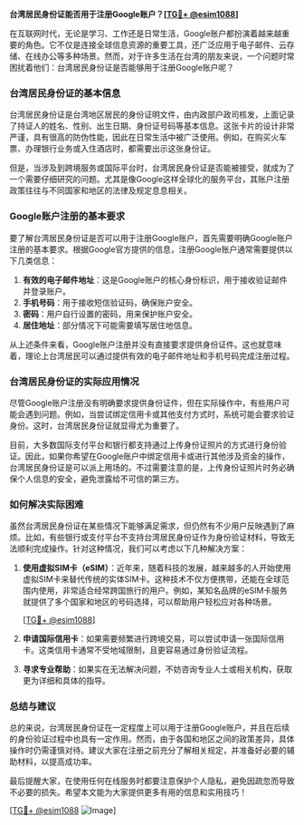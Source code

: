 **台湾居民身份证能否用于注册Google账户？[[TG💪+ @esim1088](https://t.me/s/esim1088)]**

在互联网时代，无论是学习、工作还是日常生活，Google账户都扮演着越来越重要的角色。它不仅是连接全球信息资源的重要工具，还广泛应用于电子邮件、云存储、在线办公等多种场景。然而，对于许多生活在台湾的朋友来说，一个问题时常困扰着他们：台湾居民身份证是否能够用于注册Google账户呢？

### **台湾居民身份证的基本信息**

台湾居民身份证是台湾地区居民的身份证明文件，由内政部户政司核发，上面记录了持证人的姓名、性别、出生日期、身份证号码等基本信息。这张卡片的设计非常严谨，具有很高的防伪性能，因此在日常生活中被广泛使用。例如，在购买火车票、办理银行业务或入住酒店时，都需要出示这张身份证。

但是，当涉及到跨境服务或国际平台时，台湾居民身份证是否能被接受，就成为了一个需要仔细研究的问题。尤其是像Google这样全球化的服务平台，其账户注册政策往往与不同国家和地区的法律及规定息息相关。

### **Google账户注册的基本要求**

要了解台湾居民身份证是否可以用于注册Google账户，首先需要明确Google账户注册的基本要求。根据Google官方提供的信息，注册Google账户通常需要提供以下几类信息：

1. **有效的电子邮件地址**：这是Google账户的核心身份标识，用于接收验证邮件并登录账户。
2. **手机号码**：用于接收短信验证码，确保账户安全。
3. **密码**：用户自行设置的密码，用来保护账户安全。
4. **居住地址**：部分情况下可能需要填写居住地信息。

从上述条件来看，Google账户注册并没有直接要求提供身份证件。这也就意味着，理论上台湾居民可以通过提供有效的电子邮件地址和手机号码完成注册过程。

### **台湾居民身份证的实际应用情况**

尽管Google账户注册没有明确要求提供身份证件，但在实际操作中，有些用户可能会遇到问题。例如，当尝试绑定信用卡或其他支付方式时，系统可能会要求验证身份。这时，台湾居民身份证就显得尤为重要了。

目前，大多数国际支付平台和银行都支持通过上传身份证照片的方式进行身份验证。因此，如果你希望在Google账户中绑定信用卡或进行其他涉及资金的操作，台湾居民身份证是可以派上用场的。不过需要注意的是，上传身份证照片时务必确保个人信息的安全，避免泄露给不可信的第三方。

### **如何解决实际困难**

虽然台湾居民身份证在某些情况下能够满足需求，但仍然有不少用户反映遇到了麻烦。比如，有些银行或支付平台不支持台湾居民身份证作为身份验证材料，导致无法顺利完成操作。针对这种情况，我们可以考虑以下几种解决方案：

1. **使用虚拟SIM卡（eSIM）**：近年来，随着科技的发展，越来越多的人开始使用虚拟SIM卡来替代传统的实体SIM卡。这种技术不仅方便携带，还能在全球范围内使用，非常适合经常跨国旅行的用户。例如，某知名品牌的eSIM卡服务就提供了多个国家和地区的号码选择，可以帮助用户轻松应对各种场景。
   
   [[TG💪+ @esim1088](https://t.me/s/esim1088)]

2. **申请国际信用卡**：如果需要频繁进行跨境交易，可以尝试申请一张国际信用卡。这类信用卡通常不受地域限制，且更容易通过身份验证流程。

3. **寻求专业帮助**：如果实在无法解决问题，不妨咨询专业人士或相关机构，获取更为详细和具体的指导。

### **总结与建议**

总的来说，台湾居民身份证在一定程度上可以用于注册Google账户，并且在后续的身份验证过程中也具有一定作用。然而，由于各国和地区之间的政策差异，具体操作时仍需谨慎对待。建议大家在注册之前充分了解相关规定，并准备好必要的辅助材料，以提高成功率。

最后提醒大家，在使用任何在线服务时都要注意保护个人隐私，避免因疏忽而导致不必要的损失。希望本文能为大家提供更多有用的信息和实用技巧！

[[TG💪+ @esim1088](https://t.me/s/esim1088) ![Image](https://i.postimg.cc/4NQfJmqS/Snipaste-2025-05-13-00-14-12.png)]